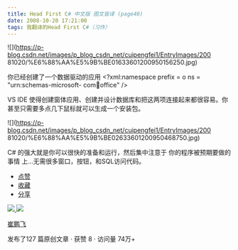 ```yaml
---
title: Head First C# 中文版 图文皆译 (page40)
date: 2008-10-20 17:21:00
tags: 我翻译的Head First C#（习作）
---
```

![](https://p-blog.csdn.net/images/p_blog_csdn_net/cuipengfei1/EntryImages/200
81020/%E6%88%AA%E5%9B%BE01633601200950156250.jpg)

你已经创建了一个数据驱动的应用  <?xml:namespace prefix = o ns = "urn:schemas-microsoft-
com:office:office" />

VS IDE  使得创建窗体应用、创建并设计数据库和把这两项连接起来都很容易。你甚至只需要多点几下鼠标就可以生成一个安装包。

![](https://p-blog.csdn.net/images/p_blog_csdn_net/cuipengfei1/EntryImages/200
81020/%E6%88%AA%E5%9B%BE02633601200950468750.jpg)

C#  的强大就是你可以很快的准备和运行，然后集中注意于  你的程序被预期要做的事情  上...无需很多窗口，按钮，和SQL访问代码。

  * [ 点赞  ](javascript:;)
  * [ 收藏  ](javascript:;)
  * [ 分享 ](javascript:;)

[ ![](https://profile.csdnimg.cn/5/2/5/3_cuipengfei1)
![](https://g.csdnimg.cn/static/user-reg-year/1x/11.png)
](https://blog.csdn.net/cuipengfei1)

[ 崔鹏飞 ](https://blog.csdn.net/cuipengfei1)

发布了127 篇原创文章  ·  获赞 8  ·  访问量 74万+

